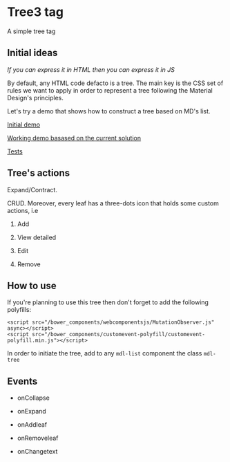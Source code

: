 # Tree3 tag
A simple tree tag

## Initial ideas

_If you can express it in HTML then you can express it in JS_

By default, any HTML code defacto is a tree. The main key is the CSS set of rules we want to apply in order to represent a tree following the Material Design's principles.

Let's try a demo that shows how to construct a tree based on MD's list.

[Initial demo](http://tree-example.m3c.space/demo)

[Working demo basased on the current solution](http://tree-example.m3c.space/demo/demo2.html)

[Tests](http://tree-example.m3c.space/test)

## Tree's actions

Expand/Contract.

CRUD. Moreover, every leaf has a three-dots icon that holds some custom actions, i.e

1. Add

2. View detailed

3. Edit

4. Remove


## How to use

If you're planning to use this tree then don't forget to add the following polyfills:

```
<script src="/bower_components/webcomponentsjs/MutationObserver.js" async></script>
<script src="/bower_components/customevent-polyfill/customevent-polyfill.min.js"></script>
```

In order to initiate the tree, add to any ```mdl-list``` component the class ```mdl-tree```


## Events

* onCollapse

* onExpand

* onAddleaf

* onRemoveleaf

* onChangetext
